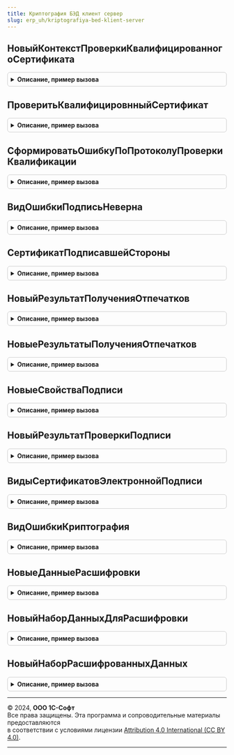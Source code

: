 ```yaml
---
title: Криптография БЭД клиент сервер
slug: erp_uh/kriptografiya-bed-klient-server
---
```



## НовыйКонтекстПроверкиКвалифицированногоСертификата
<details style="margin: 1em 0; padding: 0.5em; border: 1px solid #ccc; border-radius: 6px;">

<summary style="font-weight: bold; cursor: pointer;">Описание, пример вызова</summary>

```bsl

// Параметры:
//  ДвоичныеДанныеСертификата - ДвоичныеДанные
//  РезультатПроверкиСредствамиКриптографии - Строка, Булево -
//  Подпись - ДвоичныеДанные - данные подписи, указывается если сертификат проверяется в контексте проверки подписи
//                             (в таком случае при наличии меток доверенного времени проверки будут выполняться
//                             на дату подписания).
//
// Возвращаемое значение:
//  Структура:
// * ДвоичныеДанныеСертификата - ДвоичныеДанные
// * РезультатПроверкиСредствамиКриптографии - Строка, Булево -
// * Подпись - Неопределено, ДвоичныеДанные -
Функция НовыйКонтекстПроверкиКвалифицированногоСертификата(ДвоичныеДанныеСертификата, РезультатПроверкиСредствамиКриптографии, Подпись = Неопределено) Экспорт
```

Пример вызова
```bsl
Результат = КриптографияБЭДКлиентСервер.НовыйКонтекстПроверкиКвалифицированногоСертификата(ДвоичныеДанныеСертификата, РезультатПроверкиСредствамиКриптографии, Подпись);
```
</details>

## ПроверитьКвалифицировнныйСертификат
<details style="margin: 1em 0; padding: 0.5em; border: 1px solid #ccc; border-radius: 6px;">

<summary style="font-weight: bold; cursor: pointer;">Описание, пример вызова</summary>

```bsl

// Параметры:
//  Сертификат - СертификатКриптографии
//  КонтекстПроверки - См. НовыйКонтекстПроверкиКвалифицированногоСертификата
//
// Возвращаемое значение:
//  Структура:
//  * Протокол - См. ПротоколПроверкиКвалификацииСертификата
//  * Успех - Булево
Функция ПроверитьКвалифицировнныйСертификат(Сертификат, КонтекстПроверки) Экспорт
```

Пример вызова
```bsl
Результат = КриптографияБЭДКлиентСервер.ПроверитьКвалифицировнныйСертификат(Сертификат, КонтекстПроверки) 
```
</details>

## СформироватьОшибкуПоПротоколуПроверкиКвалификации
<details style="margin: 1em 0; padding: 0.5em; border: 1px solid #ccc; border-radius: 6px;">

<summary style="font-weight: bold; cursor: pointer;">Описание, пример вызова</summary>

```bsl

// Параметры:
//  Сертификат - СертификатКриптографии
//  Протокол - См. ПротоколПроверкиКвалификацииСертификата
//
// Возвращаемое значение:
//  См. ОбработкаНеисправностейБЭДКлиентСервер.НоваяОшибка
Функция СформироватьОшибкуПоПротоколуПроверкиКвалификации(Сертификат, Протокол) Экспорт
```

Пример вызова
```bsl
Результат = КриптографияБЭДКлиентСервер.СформироватьОшибкуПоПротоколуПроверкиКвалификации(Сертификат, Протокол) 
```
</details>

## ВидОшибкиПодписьНеверна
<details style="margin: 1em 0; padding: 0.5em; border: 1px solid #ccc; border-radius: 6px;">

<summary style="font-weight: bold; cursor: pointer;">Описание, пример вызова</summary>

```bsl

// Возвращаемое значение:
//  См. ОбработкаНеисправностейБЭДКлиентСервер.НовоеОписаниеВидаОшибки
Функция ВидОшибкиПодписьНеверна() Экспорт
```

Пример вызова
```bsl
Результат = КриптографияБЭДКлиентСервер.ВидОшибкиПодписьНеверна() 
```
</details>

## СертификатПодписавшейСтороны
<details style="margin: 1em 0; padding: 0.5em; border: 1px solid #ccc; border-radius: 6px;">

<summary style="font-weight: bold; cursor: pointer;">Описание, пример вызова</summary>

```bsl

// Возвращает сертификат подписавшей стороны из коллекции сертификатов, извлеченной из данных подписи.
// Поиск происходит с учетом того, что CN Субъекта и Издателя могут быть равны.
//
// Параметры:
//  СертификатыПодписи - Массив из СертификатКриптографии - сертификаты, извлеченные из данных подписи,
//                                                          см. метод платформы ПолучитьСертификатыИзПодписи.
//
// Возвращаемое значение:
// СертификатКриптографии, Неопределено - сертификат, с помощью которого была произведена подпись.
//
Функция СертификатПодписавшейСтороны(Знач СертификатыПодписи) Экспорт
```

Пример вызова
```bsl
Результат = КриптографияБЭДКлиентСервер.СертификатПодписавшейСтороны(СертификатыПодписи) 
```
</details>

## НовыйРезультатПолученияОтпечатков
<details style="margin: 1em 0; padding: 0.5em; border: 1px solid #ccc; border-radius: 6px;">

<summary style="font-weight: bold; cursor: pointer;">Описание, пример вызова</summary>

```bsl

// Возвращает пустой результат получения отпечатков сертификатов.
//
// Возвращаемое значение:
// 	Структура:
// * Отпечатки - Массив из Строка
// * Ошибка - Булево - при получении отпечатков произошла ошибка.
// * Доступность - Булево - используется ли криптография в контекстах: клиент, сервер, облачный сервис криптографии.
// * ТекстОшибки - Строка
Функция НовыйРезультатПолученияОтпечатков() Экспорт
```

Пример вызова
```bsl
Результат = КриптографияБЭДКлиентСервер.НовыйРезультатПолученияОтпечатков() 
```
</details>

## НовыеРезультатыПолученияОтпечатков
<details style="margin: 1em 0; padding: 0.5em; border: 1px solid #ccc; border-radius: 6px;">

<summary style="font-weight: bold; cursor: pointer;">Описание, пример вызова</summary>

```bsl

// Возвращает результаты получения отпечатков сертификатов в контекстах: Клиент, Сервер, Облако.
//
// Возвращаемое значение:
// 	Структура:
// * Клиент - Неопределено - получение отпечатков не выполнялось.
//          - см. НовыйРезультатПолученияОтпечатков
// * Сервер - Неопределено - получение отпечатков не выполнялось.
//          - см. НовыйРезультатПолученияОтпечатков
// * Облако - Неопределено - получение отпечатков не выполнялось.
//          - см. НовыйРезультатПолученияОтпечатков
Функция НовыеРезультатыПолученияОтпечатков() Экспорт
```

Пример вызова
```bsl
Результат = КриптографияБЭДКлиентСервер.НовыеРезультатыПолученияОтпечатков() 
```
</details>

## НовыеСвойстваПодписи
<details style="margin: 1em 0; padding: 0.5em; border: 1px solid #ccc; border-radius: 6px;">

<summary style="font-weight: bold; cursor: pointer;">Описание, пример вызова</summary>

```bsl

// Возвращает описание подписи.
//
// Возвращаемое значение:
//  Структура:
//  * Подпись - ДвоичныеДанные
//  * Сертификат - ДвоичныеДанные
//  * Отпечаток - Строка
//  * КомуВыданСертификат - Строка
//  * УстановившийПодпись - СправочникСсылка.Пользователи
//  * ДатаПроверкиПодписи - Дата
//  * ПодписьВерна - Булево
//  * ИмяФайлаПодписи - Строка
//  * ДатаПодписи - Дата
//  * Комментарий - Строка
//  * ТипПодписи - ПеречислениеСсылка.ТипыЭлектроннойПодписи
//  * ПропуститьПриПродлении - Булево
//  * СрокДействияПоследнейМеткиВремени - Дата - срок действия сертификата, которым подписана
//                                    последняя метка времени (или пустая дата, если нет метки времени)
//  * ПорядковыйНомер - Число - идентификатор подписи, по которому можно упорядочивать их в списке.
//                      Не заполнен, если подпись не связана с объектом.
//  * ПодписанныйОбъект - ОпределяемыйТип.ПодписанныйОбъект - идентификатор подписи, по которому можно
//                        упорядочивать их в списке. Не заполнен, если подпись не связана с объектом.
//  * ОшибкаПриАвтоматическомПродлении - Булево - служебный, заполняется регламентным заданием.
//  * ОписаниеСертификата - Структура - свойство, требуемое для сертификатов, которые
//                          не могут быть переданы в метод платформы СертификатКриптографии, со свойствами:
//  ** СерийныйНомер - Строка - серийный номер сертификата, как у объекта платформы СертификатКриптографии.
//  ** КемВыдан      - Строка - как возвращает функция ПредставлениеИздателя.
//  ** КомуВыдан     - Строка - как возвращает функция ПредставлениеСубъекта.
//  ** ДатаНачала    - Строка - дата сертификата, как у объекта платформы СертификатКриптографии в формате "ДЛФ=D".
//  ** ДатаОкончания - Строка - дата сертификата, как у объекта платформы СертификатКриптографии в формате "ДЛФ=D".
//  * ДатаПодписиИзМетки - Дата, Неопределено - самый ранний штамп времени: CADES-T, если его нет, но есть другие штампы,
//               дата заполняется только с помощью менеджера криптографии.
//  * ТипПодписи  - ПеречислениеСсылка.ТипыПодписиКриптографии
Функция НовыеСвойстваПодписи() Экспорт
```

Пример вызова
```bsl
Результат = КриптографияБЭДКлиентСервер.НовыеСвойстваПодписи() 
```
</details>

## НовыйРезультатПроверкиПодписи
<details style="margin: 1em 0; padding: 0.5em; border: 1px solid #ccc; border-radius: 6px;">

<summary style="font-weight: bold; cursor: pointer;">Описание, пример вызова</summary>

```bsl

// Возвращает результат проверки подписи.
//
// Возвращаемое значение:
//  Структура:
// * ОписаниеОшибки - Строка
// * ОшибкаИнициализацииПроверки - Булево
// * СвойстваПодписи - см. НовыеСвойстваПодписи
Функция НовыйРезультатПроверкиПодписи() Экспорт
```

Пример вызова
```bsl
Результат = КриптографияБЭДКлиентСервер.НовыйРезультатПроверкиПодписи() 
```
</details>

## ВидыСертификатовЭлектроннойПодписи
<details style="margin: 1em 0; padding: 0.5em; border: 1px solid #ccc; border-radius: 6px;">

<summary style="font-weight: bold; cursor: pointer;">Описание, пример вызова</summary>

```bsl

// Возвращает структуру видов сертификатов электронной подписи.
//
// Возвращаемое значение:
//  Структура:
//  * СертификатДолжностногоЛицаГосОрганаУЦ - Строка
//  * СертификатЮЛ - Строка
//  * СертификатИП - Строка
//  * СертификатФЛ - Строка
//
Функция ВидыСертификатовЭлектроннойПодписи() Экспорт
```

Пример вызова
```bsl
Результат = КриптографияБЭДКлиентСервер.ВидыСертификатовЭлектроннойПодписи() 
```
</details>

## ВидОшибкиКриптография
<details style="margin: 1em 0; padding: 0.5em; border: 1px solid #ccc; border-radius: 6px;">

<summary style="font-weight: bold; cursor: pointer;">Описание, пример вызова</summary>

```bsl

// Возвращает вид ошибки, возникающей при проблемах с криптографией.
//
// Возвращаемое значение:
// 	См. ОбработкаНеисправностейБЭДКлиентСервер.НовоеОписаниеВидаОшибки
Функция ВидОшибкиКриптография() Экспорт
```

Пример вызова
```bsl
Результат = КриптографияБЭДКлиентСервер.ВидОшибкиКриптография() 
```
</details>

## НовыеДанныеРасшифровки
<details style="margin: 1em 0; padding: 0.5em; border: 1px solid #ccc; border-radius: 6px;">

<summary style="font-weight: bold; cursor: pointer;">Описание, пример вызова</summary>

```bsl

// Возвращаемое значение:
//  Структура:
//  * Сертификат - Неопределено,СправочникСсылка.СертификатыКлючейЭлектроннойПодписиИШифрования
//  * Данные - Неопределено,ДвоичныеДанные
Функция НовыеДанныеРасшифровки() Экспорт
```

Пример вызова
```bsl
Результат = КриптографияБЭДКлиентСервер.НовыеДанныеРасшифровки() 
```
</details>

## НовыйНаборДанныхДляРасшифровки
<details style="margin: 1em 0; padding: 0.5em; border: 1px solid #ccc; border-radius: 6px;">

<summary style="font-weight: bold; cursor: pointer;">Описание, пример вызова</summary>

```bsl

// Возвращаемое значение:
//  Соответствие из КлючИЗначение:
//  * Ключ - Строка
//  * Значение - Массив из см. НовыеДанныеРасшифровки
Функция НовыйНаборДанныхДляРасшифровки() Экспорт
```

Пример вызова
```bsl
Результат = КриптографияБЭДКлиентСервер.НовыйНаборДанныхДляРасшифровки() 
```
</details>

## НовыйНаборРасшифрованныхДанных
<details style="margin: 1em 0; padding: 0.5em; border: 1px solid #ccc; border-radius: 6px;">

<summary style="font-weight: bold; cursor: pointer;">Описание, пример вызова</summary>

```bsl

// Возвращаемое значение:
//  Соответствие из КлючИЗначение:
//  * Ключ - Строка
//  * Значение - см. НовыеДанныеРасшифровки
Функция НовыйНаборРасшифрованныхДанных() Экспорт
```

Пример вызова
```bsl
Результат = КриптографияБЭДКлиентСервер.НовыйНаборРасшифрованныхДанных() 
```
</details>

---

© 2024, **ООО 1С-Софт**  
Все права защищены. Эта программа и сопроводительные материалы предоставляются  
в соответствии с условиями лицензии [Attribution 4.0 International (CC BY 4.0)](https://creativecommons.org/licenses/by/4.0/legalcode).

---
